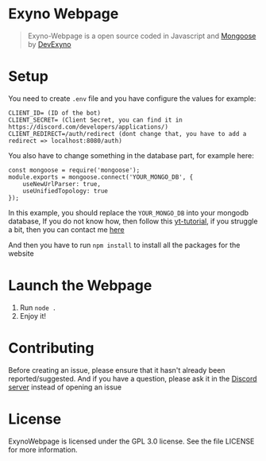 # Exyno Webpage
> Exyno-Webpage is a open source coded in Javascript and [Mongoose](https://mongoosejs.com/docs/api.html) by [DevExyno](https://github.com/DevExyno/)

# Setup
You need to create `.env` file and you have configure the values for example:
```
CLIENT_ID= (ID of the bot)
CLIENT_SECRET= (Client Secret, you can find it in https://discord.com/developers/applications/)
CLIENT_REDIRECT=/auth/redirect (dont change that, you have to add a redirect => localhost:8080/auth)

```
You also have to change something in the database part, for example here:
```
const mongoose = require('mongoose');
module.exports = mongoose.connect('YOUR_MONGO_DB', {
    useNewUrlParser: true,
    useUnifiedTopology: true
});
```
In this example, you should replace the `YOUR_MONGO_DB` into your mongodb database, If you do not know how, 
then follow this [yt-tutorial](https://www.youtube.com/watch?v=0z5RYknYwDA), if you struggle a bit, then you can contact me [here](https://discord.gg/bknyd5q)

And then you have to run `npm install` to install all the packages for the website 

# Launch the Webpage

1. Run `node .`
2. Enjoy it!

# Contributing
Before creating an issue, please ensure that it hasn't already been reported/suggested. And if you have a question, please ask it in the [Discord server](https://discord.gg/bknyd5q) instead of opening an issue

# License
ExynoWebpage is licensed under the GPL 3.0 license. See the file LICENSE for more information.
